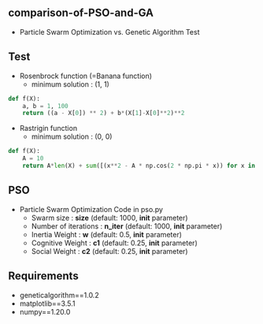 ## comparison-of-PSO-and-GA
- Particle Swarm Optimization vs. Genetic Algorithm Test

## Test
- Rosenbrock function (=Banana function)
  - minimum solution : (1, 1)
```python
def f(X):
    a, b = 1, 100
    return ((a - X[0]) ** 2) + b*(X[1]-X[0]**2)**2
```

- Rastrigin function
  - minimum solution : (0, 0)
```python
def f(X):
    A = 10
    return A*len(X) + sum([(x**2 - A * np.cos(2 * np.pi * x)) for x in X])
```

## PSO
- Particle Swarm Optimization Code in pso.py
  - Swarm size : **size** (default: 1000, __init__ parameter)
  - Number of iterations : **n_iter** (default: 1000, __init__ parameter)
  - Inertia Weight : **w** (default: 0.5, __init__ parameter)
  - Cognitive Weight : **c1** (default: 0.25, __init__ parameter)
  - Social Weight : **c2** (default: 0.25, __init__ parameter)

## Requirements
- geneticalgorithm==1.0.2
- matplotlib==3.5.1
- numpy==1.20.0
